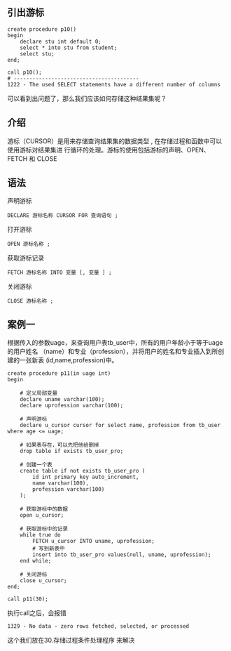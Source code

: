 ## 引出游标

```mysql
create procedure p10()
begin
	declare stu int default 0;
	select * into stu from student;
	select stu;
end;

call p10();
# ----------------------------------------
1222 - The used SELECT statements have a different number of columns
```

可以看到出问题了，那么我们应该如何存储这种结果集呢？



## 介绍

游标（CURSOR）是用来存储查询结果集的数据类型 , 在存储过程和函数中可以使用游标对结果集进 行循环的处理。游标的使用包括游标的声明、OPEN、FETCH 和 CLOSE

## 语法

声明游标

```mysql
DECLARE 游标名称 CURSOR FOR 查询语句 ;
```

打开游标

```mysql
OPEN 游标名称 ;
```

获取游标记录

```mysql
FETCH 游标名称 INTO 变量 [, 变量 ] ;
```

关闭游标

```mysql
CLOSE 游标名称 ;
```



## 案例一

根据传入的参数uage，来查询用户表tb_user中，所有的用户年龄小于等于uage的用户姓名 （name）和专业（profession），并将用户的姓名和专业插入到所创建的一张新表 (id,name,profession)中。

```mysql
create procedure p11(in uage int)
begin
	
	# 定义局部变量
	declare uname varchar(100);
	declare uprofession varchar(100);
	
	# 声明游标
	declare u_cursor cursor for select name, profession from tb_user where age <= uage;

	# 如果表存在，可以先把他给删掉
	drop table if exists tb_user_pro;

	# 创建一个表
	create table if not exists tb_user_pro (
    	id int primary key auto_increment,
		name varchar(100),
		profession varchar(100)
    );
    
    # 获取游标中的数据
    open u_cursor;
    
    # 获取游标中的记录
    while true do
		FETCH u_cursor INTO uname, uprofession;  	
    	# 写到新表中
    	insert into tb_user_pro values(null, uname, uprofession);
	end while;
	
	# 关闭游标
	close u_cursor;
end;

call p11(30);
```

执行call之后，会报错

```mysql
1329 - No data - zero rows fetched, selected, or processed
```

这个我们放在30.存储过程条件处理程序 来解决

